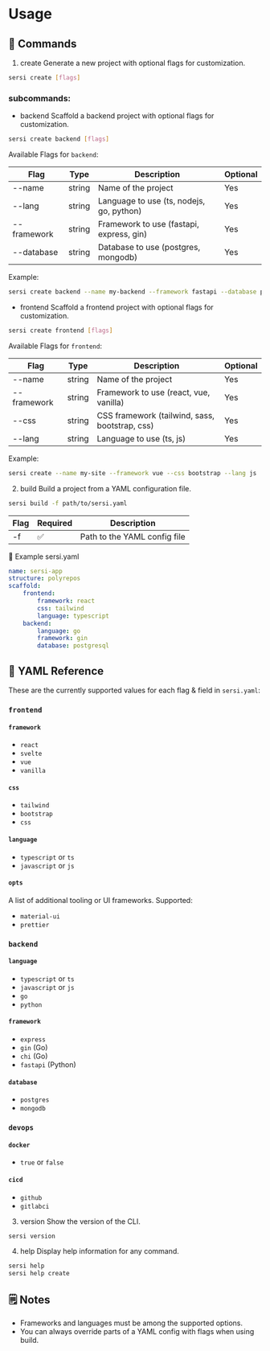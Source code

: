 # Usage

## 🚀 Commands

1. create
   Generate a new project with optional flags for customization.

```bash
sersi create [flags]
```

### subcommands:

-   backend
    Scaffold a backend project with optional flags for customization.

```bash
sersi create backend [flags]
```

Available Flags for `backend`:

| Flag        | Type   | Description                              | Optional |
| ----------- | ------ | ---------------------------------------- | -------- |
| --name      | string | Name of the project                      | Yes      |
| --lang      | string | Language to use (ts, nodejs, go, python) | Yes      |
| --framework | string | Framework to use (fastapi, express, gin) | Yes      |
| --database  | string | Database to use (postgres, mongodb)      | Yes      |

Example:

```bash
sersi create backend --name my-backend --framework fastapi --database postgresql --lang py
```

-   frontend
    Scaffold a frontend project with optional flags for customization.

```bash
sersi create frontend [flags]
```

Available Flags for `frontend`:

| Flag        | Type   | Description                                    | Optional |
| ----------- | ------ | ---------------------------------------------- | -------- |
| --name      | string | Name of the project                            | Yes      |
| --framework | string | Framework to use (react, vue, vanilla)         | Yes      |
| --css       | string | CSS framework (tailwind, sass, bootstrap, css) | Yes      |
| --lang      | string | Language to use (ts, js)                       | Yes      |

Example:

```bash
sersi create --name my-site --framework vue --css bootstrap --lang js
```

2. build
   Build a project from a YAML configuration file.

```bash
sersi build -f path/to/sersi.yaml
```

| Flag | Required | Description                  |
| ---- | -------- | ---------------------------- |
| -f   | ✅       | Path to the YAML config file |

🧪 Example sersi.yaml

```yaml
name: sersi-app
structure: polyrepos
scaffold:
    frontend:
        framework: react
        css: tailwind
        language: typescript
    backend:
        language: go
        framework: gin
        database: postgresql
```

## 📄 YAML Reference

These are the currently supported values for each flag & field in `sersi.yaml`:

### `frontend`

#### `framework`

-   `react`
-   `svelte`
-   `vue`
-   `vanilla`

#### `css`

-   `tailwind`
-   `bootstrap`
-   `css`

#### `language`

-   `typescript` or `ts`
-   `javascript` or `js`

#### `opts`

A list of additional tooling or UI frameworks. Supported:

-   `material-ui`
-   `prettier`

### `backend`

#### `language`

-   `typescript` or `ts`
-   `javascript` or `js`
-   `go`
-   `python`

#### `framework`

-   `express`
-   `gin` (Go)
-   `chi` (Go)
-   `fastapi` (Python)

#### `database`

-   `postgres`
-   `mongodb`

### `devops`

#### `docker`

-   `true` or `false`

#### `cicd`

-   `github`
-   `gitlabci`

3. version
   Show the version of the CLI.

```bash
sersi version
```

4. help
   Display help information for any command.

```bash
sersi help
sersi help create
```

## 🗒 Notes

-   Frameworks and languages must be among the supported options.
-   You can always override parts of a YAML config with flags when using build.
